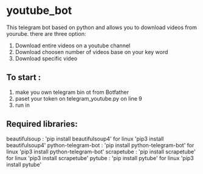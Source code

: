 # youtube_bot

This telegram bot based on python and allows you to download videos from yourube.
there are three option:
1. Download entire videos on a youtube channel
2. Download choosen number of videos base on your key word
3. Download specific video


## To start :
1. make you own telegram bin ot from Botfather
2. paset your token on telegram_youtube.py on line 9
3. run in

## Required libraries:
beautifulsoup : 'pip install beautifulsoup4' for linux 'pip3 install beautifulsoup4'
python-telegram-bot : 'pip install python-telegram-bot' for linux 'pip3 install python-telegram-bot'
scrapetube : 'pip install scrapetube' for linux 'pip3 install scrapetube'
pytube : 'pip install pytube' for linux 'pip3 install pytube'

